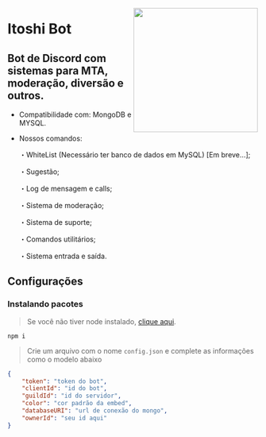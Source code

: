 <p align="center">
<img height="250" src="https://i.imgur.com/eTs66Hm.png" align="right">

# Itoshi Bot
## Bot de Discord com sistemas para MTA, moderação, diversão e outros.

- Compatibilidade com: MongoDB e MYSQL.
 
 - Nossos comandos:
 
    ・WhiteList (Necessário ter banco de dados em MySQL) [Em breve...];
  
    ・Sugestão;

    ・Log de mensagem e calls;
  
    ・Sistema de moderação;
  
    ・Sistema de suporte;

    ・Comandos utilitários;

    ・Sistema entrada e saída.


## Configurações
### Instalando pacotes
> Se você não tiver node instalado, [clique aqui](https://nodejs.org/en/).
```
npm i
```

> Crie um arquivo com o nome `config.json` e complete as informações como o modelo abaixo
```json
{
    "token": "token do bot",
    "clientId": "id do bot",
    "guildId": "id do servidor",
    "color": "cor padrão da embed",
    "databaseURI": "url de conexão do mongo",
    "ownerId": "seu id aqui"
}
```
